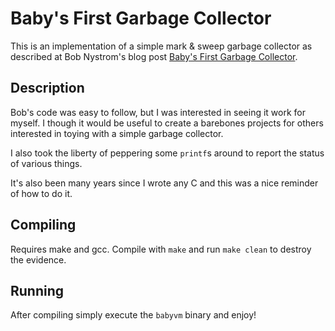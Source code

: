 # Baby's First Garbage Collector

This is an implementation of a simple mark & sweep garbage collector as
described at Bob Nystrom's blog post
[Baby's First Garbage Collector](http://journal.stuffwithstuff.com/2013/12/08/babys-first-garbage-collector/).

## Description

Bob's code was easy to follow, but I was interested in seeing it work for myself. I though it
would be useful to create a barebones projects for others interested in toying with a simple
garbage collector.

I also took the liberty of peppering some `printf`s around to report the status of various things.

It's also been many years since I wrote any C and this was a nice reminder of how to do it.

## Compiling

Requires make and gcc.  Compile with `make` and run `make clean` to destroy the evidence.

## Running

After compiling simply execute the `babyvm` binary and enjoy!
